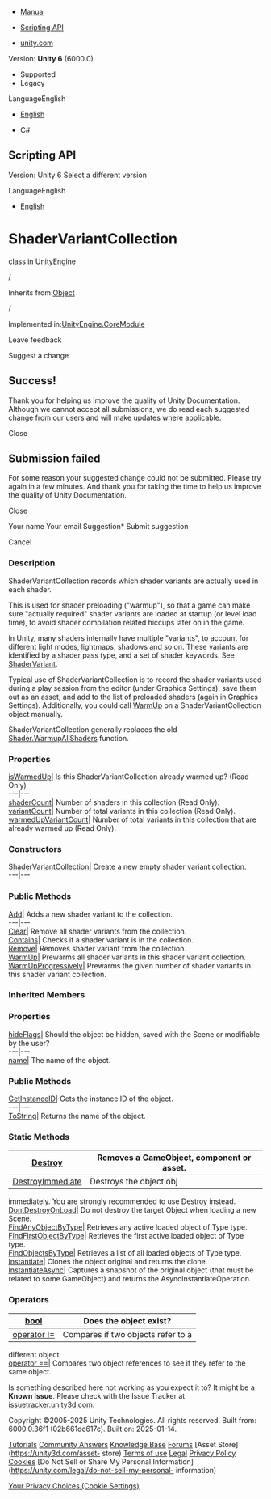 [ ]()

  * [Manual](../Manual/index.html)
  * [Scripting API](../ScriptReference/index.html)

  * [unity.com](https://unity.com/)

Version: **Unity 6** (6000.0)

  * Supported
  * Legacy

LanguageEnglish

  * [English]()

  * C#

[ ](https://docs.unity3d.com)

## Scripting API

Version: Unity 6 Select a different version

LanguageEnglish

  * [English]()

# ShaderVariantCollection

class in UnityEngine

/

Inherits from:[Object](Object.html)

/

Implemented in:[UnityEngine.CoreModule](UnityEngine.CoreModule.html)

Leave feedback

Suggest a change

## Success!

Thank you for helping us improve the quality of Unity Documentation. Although
we cannot accept all submissions, we do read each suggested change from our
users and will make updates where applicable.

Close

## Submission failed

For some reason your suggested change could not be submitted. Please <a>try
again</a> in a few minutes. And thank you for taking the time to help us
improve the quality of Unity Documentation.

Close

Your name Your email Suggestion* Submit suggestion

Cancel

[ ]()

### Description

ShaderVariantCollection records which shader variants are actually used in
each shader.

This is used for shader preloading ("warmup"), so that a game can make sure
"actually required" shader variants are loaded at startup (or level load
time), to avoid shader compilation related hiccups later on in the game.  
  
In Unity, many shaders internally have multiple "variants", to account for
different light modes, lightmaps, shadows and so on. These variants are
identified by a shader pass type, and a set of shader keywords. See
[ShaderVariant](ShaderVariantCollection.ShaderVariant.html).  
  
Typical use of ShaderVariantCollection is to record the shader variants used
during a play session from the editor (under Graphics Settings), save them out
as an asset, and add to the list of preloaded shaders (again in Graphics
Settings). Additionally, you could call
[WarmUp](ShaderVariantCollection.WarmUp.html) on a ShaderVariantCollection
object manually.  
  
ShaderVariantCollection generally replaces the old
[Shader.WarmupAllShaders](Shader.WarmupAllShaders.html) function.

### Properties

[isWarmedUp](ShaderVariantCollection-isWarmedUp.html)| Is this
ShaderVariantCollection already warmed up? (Read Only)  
---|---  
[shaderCount](ShaderVariantCollection-shaderCount.html)| Number of shaders in
this collection (Read Only).  
[variantCount](ShaderVariantCollection-variantCount.html)| Number of total
variants in this collection (Read Only).  
[warmedUpVariantCount](ShaderVariantCollection-warmedUpVariantCount.html)|
Number of total variants in this collection that are already warmed up (Read
Only).  
  
### Constructors

[ShaderVariantCollection](ShaderVariantCollection-ctor.html)| Create a new
empty shader variant collection.  
---|---  
  
### Public Methods

[Add](ShaderVariantCollection.Add.html)| Adds a new shader variant to the
collection.  
---|---  
[Clear](ShaderVariantCollection.Clear.html)| Remove all shader variants from
the collection.  
[Contains](ShaderVariantCollection.Contains.html)| Checks if a shader variant
is in the collection.  
[Remove](ShaderVariantCollection.Remove.html)| Removes shader variant from the
collection.  
[WarmUp](ShaderVariantCollection.WarmUp.html)| Prewarms all shader variants in
this shader variant collection.  
[WarmUpProgressively](ShaderVariantCollection.WarmUpProgressively.html)|
Prewarms the given number of shader variants in this shader variant
collection.  
  
### Inherited Members

### Properties

[hideFlags](Object-hideFlags.html)| Should the object be hidden, saved with
the Scene or modifiable by the user?  
---|---  
[name](Object-name.html)| The name of the object.  
  
### Public Methods

[GetInstanceID](Object.GetInstanceID.html)| Gets the instance ID of the
object.  
---|---  
[ToString](Object.ToString.html)| Returns the name of the object.  
  
### Static Methods

[Destroy](Object.Destroy.html)| Removes a GameObject, component or asset.  
---|---  
[DestroyImmediate](Object.DestroyImmediate.html)| Destroys the object obj
immediately. You are strongly recommended to use Destroy instead.  
[DontDestroyOnLoad](Object.DontDestroyOnLoad.html)| Do not destroy the target
Object when loading a new Scene.  
[FindAnyObjectByType](Object.FindAnyObjectByType.html)| Retrieves any active
loaded object of Type type.  
[FindFirstObjectByType](Object.FindFirstObjectByType.html)| Retrieves the
first active loaded object of Type type.  
[FindObjectsByType](Object.FindObjectsByType.html)| Retrieves a list of all
loaded objects of Type type.  
[Instantiate](Object.Instantiate.html)| Clones the object original and returns
the clone.  
[InstantiateAsync](Object.InstantiateAsync.html)| Captures a snapshot of the
original object (that must be related to some GameObject) and returns the
AsyncInstantiateOperation.  
  
### Operators

[bool](Object-operator_Object.html)| Does the object exist?  
---|---  
[operator !=](Object-operator_ne.html)| Compares if two objects refer to a
different object.  
[operator ==](Object-operator_eq.html)| Compares two object references to see
if they refer to the same object.  
  
Is something described here not working as you expect it to? It might be a
**Known Issue**. Please check with the Issue Tracker at
[issuetracker.unity3d.com](https://issuetracker.unity3d.com).

Copyright ©2005-2025 Unity Technologies. All rights reserved. Built from:
6000.0.36f1 (02b661dc617c). Built on: 2025-01-14.

[Tutorials](https://unity3d.com/learn) [Community
Answers](https://answers.unity3d.com) [Knowledge
Base](https://support.unity3d.com/hc/en-us)
[Forums](https://forum.unity3d.com) [Asset Store](https://unity3d.com/asset-
store) [Terms of use](https://docs.unity3d.com/Manual/TermsOfUse.html)
[Legal](https://unity.com/legal) [Privacy
Policy](https://unity.com/legal/privacy-policy)
[Cookies](https://unity.com/legal/cookie-policy) [Do Not Sell or Share My
Personal Information](https://unity.com/legal/do-not-sell-my-personal-
information)

[Your Privacy Choices (Cookie Settings)](javascript:void\(0\);)

